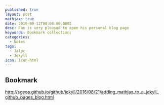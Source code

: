 ```yaml
---
published: true
layout: post
mathjax: true
date: 2019-09-12T00:00:00.000Z
desc: Fan is very pleased to open his personal blog page
keywords: Bookmark collections
categories:
  - Notes
tags:
  - Jalpc
  - Jekyll
icon: icon-html
---
```

## Bookmark

http://sgeos.github.io/github/jekyll/2016/08/21/adding_mathjax_to_a_jekyll_github_pages_blog.html
